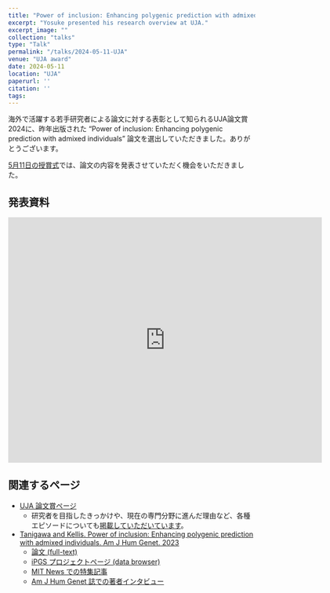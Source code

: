 ```yaml
---
title: "Power of inclusion: Enhancing polygenic prediction with admixed individuals"
excerpt: "Yosuke presented his research overview at UJA."
excerpt_image: ""
collection: "talks"
type: "Talk"
permalink: "/talks/2024-05-11-UJA"
venue: "UJA award"
date: 2024-05-11
location: "UJA"
paperurl: ''
citation: ''
tags:
---
```


海外で活躍する若手研究者による論文に対する表彰として知られるUJA論文賞2024に、昨年出版された “Power of inclusion: Enhancing polygenic prediction with admixed individuals” 論文を選出していただきました。ありがとうございます。

[5月11日の授賞式](https://peatix.com/event/3918491/watch_stream)では、論文の内容を発表させていただく機会をいただきました。

## 発表資料


<iframe src="https://docs.google.com/presentation/d/e/2PACX-1vSrFsS_pIFjAgq92UVkGArg4TMd3U61gTQGl6cL_Slu2zd4ee4zQXX_jiuvGMcAs2-TbAPGQcUrNcA_/embed?start=false&loop=false&delayms=3000" frameborder="0" width="640" height="500" allowfullscreen="true" mozallowfullscreen="true" webkitallowfullscreen="true"></iframe>


## 関連するページ

- [UJA 論文賞ページ](https://cheironinitiative.wixsite.com/uja-award/post/%E7%89%B9%E5%88%A5%E8%B3%9E-%E8%B0%B7%E5%B7%9D-%E6%B4%8B%E4%BB%8B-%E3%83%9E%E3%82%B5%E3%83%81%E3%83%A5%E3%83%BC%E3%82%BB%E3%83%83%E3%83%84%E5%B7%A5%E7%A7%91%E5%A4%A7%E5%AD%A6)
  - 研究者を目指したきっかけや、現在の専門分野に進んだ理由など、各種エピソードについても[掲載していただいています](https://cheironinitiative.wixsite.com/uja-award/post/%E7%89%B9%E5%88%A5%E8%B3%9E-%E8%B0%B7%E5%B7%9D-%E6%B4%8B%E4%BB%8B-%E3%83%9E%E3%82%B5%E3%83%81%E3%83%A5%E3%83%BC%E3%82%BB%E3%83%83%E3%83%84%E5%B7%A5%E7%A7%91%E5%A4%A7%E5%AD%A6)。
- [Tanigawa and Kellis. Power of inclusion: Enhancing polygenic prediction with admixed individuals. Am J Hum Genet. 2023](/publication/2023-10-26-ipgs)
  - [論文 (full-text)](https://doi.org/10.1016/j.ajhg.2023.09.013)
  - [iPGS プロジェクトページ (data browser)](https://ipgs.mit.edu)
  - [MIT News での特集記事](https://news.mit.edu/2023/making-genetic-prediction-models-more-inclusive-1026)
  - [Am J Hum Genet 誌での著者インタビュー](https://www.ashg.org/careers-learning/career-interviews/inside-ajhg-with-yosuke-tanigawa/)
